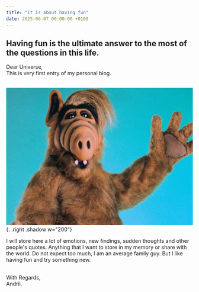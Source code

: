 ```yaml
---
title: "It is about having fun"
date: 2025-06-07 00:00:00 +0100
---
```


<h2>Having fun is the ultimate answer to the most of the questions in this life.</h2>

Dear Universe,<br>
This is very first entry of my personal blog.<br><br>

![Desktop View](/assets/img/images/alf_greeting.png){: .right .shadow w="200"}

I will store here a lot of emotions, new findings, sudden thoughts and other people's quotes. Anything that I want to store in my memory or share with the world. Do not expect too much, I am an average family guy. But I like having fun and try something new.<br><br>



With Regards,<br>
Andrii.